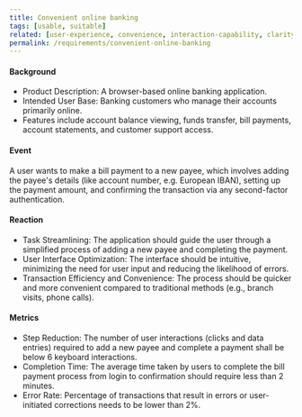 ```yaml
---
title: Convenient online banking
tags: [usable, suitable]
related: [user-experience, convenience, interaction-capability, clarity, ease-of-use]
permalink: /requirements/convenient-online-banking
---
```


<div class="quality-requirement" markdown="1">

#### Background

* Product Description: A browser-based online banking application.
* Intended User Base: Banking customers who manage their accounts primarily online.
* Features include account balance viewing, funds transfer, bill payments, account statements, and customer support access.

#### Event
A user wants to make a bill payment to a new payee, which involves adding the payee's details (like account number, e.g. European IBAN), setting up the payment amount, and confirming the transaction via any second-factor authentication.

#### Reaction

* Task Streamlining: The application should guide the user through a simplified process of adding a new payee and completing the payment.
* User Interface Optimization: The interface should be intuitive, minimizing the need for user input and reducing the likelihood of errors.
* Transaction Efficiency and Convenience: The process should be quicker and more convenient compared to traditional methods (e.g., branch visits, phone calls).

#### Metrics

* Step Reduction: The number of user interactions (clicks and data entries) required to add a new payee and complete a payment shall be below 6 keyboard interactions.
* Completion Time: The average time taken by users to complete the bill payment process from login to confirmation should require less than 2 minutes.
* Error Rate: Percentage of transactions that result in errors or user-initiated corrections needs to be lower than 2%.
 
</div><br>


